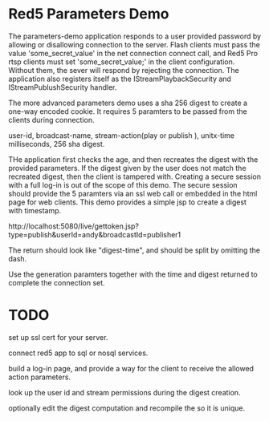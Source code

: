 Red5 Parameters Demo
===
The parameters-demo application responds to a user provided password by allowing or disallowing connection to the server. Flash clients must pass the value 'some_secret_value' in the net connection connect call, and Red5 Pro rtsp clients must set 'some_secret_value;' in the client configuration. Without them, the sever will respond by rejecting the connection.
The application also registers itself as the IStreamPlaybackSecurity and IStreamPublushSecurity handler.

The more advanced parameters demo uses a sha 256 digest to create a one-way encoded cookie.
It requires 5 paramters to be passed from the clients during connection.

user-id, broadcast-name, stream-action(play or publish ), unitx-time milliseconds, 256 sha digest.

THe application first checks the age, and then recreates the digest with the provided parameters.
If the digest given by the user does not match the recreated digest, then the client is tampered with.
Creating a secure session with a full log-in is out of the scope of this demo.
The secure session should provide the 5 paramters via an ssl web call or embedded in the html page for web clients.
This demo provides a simple jsp to create a digest with timestamp. 

http://localhost:5080/live/gettoken.jsp?type=publish&userId=andy&broadcastId=publisher1

The return should look like  "digest-time", and should be split by omitting the dash.

Use the generation paramters together with the time and digest returned to complete the connection set.

TODO
===
set up ssl cert for your server.

connect red5 app to sql or nosql services.

build a log-in page, and provide a way for the client to receive the allowed action parameters.

look up the user id and stream permissions during the digest creation. 

optionally edit the digest computation and recompile the so it is unique. 
